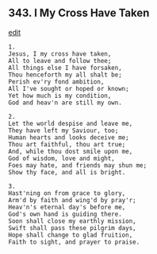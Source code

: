 
## 343.  I My Cross Have Taken
[edit](https://docs.google.com/document/d/1RhJk%2Dux7axU1IQjvp5kl2QM0aTnm1Hrg/edit?mode=html)



    1.
    Jesus, I my cross have taken,
    All to leave and follow thee;
    All things else I have forsaken,
    Thou henceforth my all shalt be;
    Perish ev'ry fond ambition,
    All I've sought or hoped or known;
    Yet how much is my condition,
    God and heav'n are still my own.

    2.
    Let the world despise and leave me,
    They have left my Saviour, too;
    Human hearts and looks deceive me;
    Thou art faithful, thou art true;
    And, while thou dost smile upon me,
    God of wisdom, love and might,
    Foes may hate, and friends may shun me;
    Show thy face, and all is bright.

    3.
    Hast'ning on from grace to glory,
    Arm'd by faith and wing'd by pray'r;
    Heav'n's eternal day's before me,
    God's own hand is guiding there.
    Soon shall close my earthly mission,
    Swift shall pass these pilgrim days,
    Hope shall change to glad fruition,
    Faith to sight, and prayer to praise.

